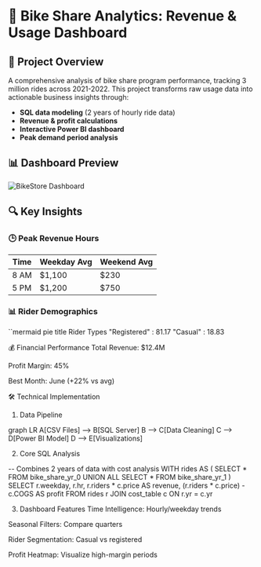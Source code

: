 # 🚴 Bike Share Analytics: Revenue & Usage Dashboard


## 📌 Project Overview
A comprehensive analysis of bike share program performance, tracking 3 million rides across 2021-2022. This project transforms raw usage data into actionable business insights through:

- **SQL data modeling** (2 years of hourly ride data)
- **Revenue & profit calculations**
- **Interactive Power BI dashboard**
- **Peak demand period analysis**

## 📊 Dashboard Preview

![BikeStore Dashboard](BikeStore_Dashboard.png)

## 🔍 Key Insights

### 🕒 Peak Revenue Hours
| Time | Weekday Avg | Weekend Avg |
|------|------------|------------|
| 8 AM | $1,100     | $230       | 
| 5 PM | $1,200     | $750       |

### 📊 Rider Demographics
``mermaid
pie
    title Rider Types
    "Registered" : 81.17
    "Casual" : 18.83

💰 Financial Performance
Total Revenue: $12.4M

Profit Margin: 45%

Best Month: June (+22% vs avg)

🛠️ Technical Implementation

1. Data Pipeline

graph LR
    A[CSV Files] --> B[SQL Server]
    B --> C[Data Cleaning]
    C --> D[Power BI Model]
    D --> E[Visualizations]

2. Core SQL Analysis

-- Combines 2 years of data with cost analysis
WITH rides AS (
    SELECT * FROM bike_share_yr_0
    UNION ALL
    SELECT * FROM bike_share_yr_1
)
SELECT
    r.weekday,
    r.hr,
    r.riders * c.price AS revenue,
    (r.riders * c.price) - c.COGS AS profit
FROM rides r
JOIN cost_table c ON r.yr = c.yr

3. Dashboard Features
Time Intelligence: Hourly/weekday trends

Seasonal Filters: Compare quarters

Rider Segmentation: Casual vs registered

Profit Heatmap: Visualize high-margin periods


